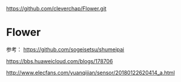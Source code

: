 
https://github.com/cleverchap/Flower.git
# Flower

参考：
https://github.com/sogeisetsu/shumeipai


https://bbs.huaweicloud.com/blogs/178706

http://www.elecfans.com/yuanqijian/sensor/20180122620414_a.html